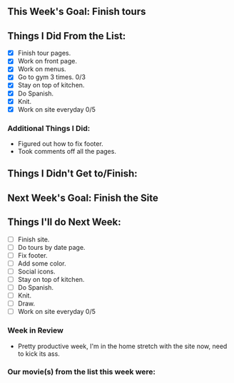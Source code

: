 ## This Week's Goal: Finish tours

## Things I Did From the List:

- [x] Finish tour pages.
- [x] Work on front page.
- [x] Work on menus.
- [x] Go to gym 3 times. 0/3
- [x] Stay on top of kitchen.
- [x] Do Spanish.
- [x] Knit.
- [x] Work on site everyday 0/5

### Additional Things I Did:

- Figured out how to fix footer.
- Took comments off all the pages.

## Things I Didn't Get to/Finish:

## Next Week's Goal: Finish the Site

## Things I'll do Next Week:

- [ ] Finish site.
- [ ] Do tours by date page.
- [ ] Fix footer.
- [ ] Add some color.
- [ ] Social icons.
- [ ] Stay on top of kitchen.
- [ ] Do Spanish.
- [ ] Knit.
- [ ] Draw.
- [ ] Work on site everyday 0/5

### Week in Review

- Pretty productive week, I'm in the home stretch with the site now, need to kick its ass. 

### Our movie(s) from the list this week were: